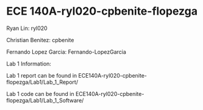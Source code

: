 # ECE 140A-ryl020-cpbenite-flopezga

Ryan Lin: ryl020

Christian Benitez: cpbenite

Fernando Lopez Garcia: Fernando-LopezGarcia


Lab 1 Information:

Lab 1 report can be found in ECE140A-ryl020-cpbenite-flopezga/Lab1/Lab_1_Report/

Lab 1 code can be found in ECE140A-ryl020-cpbenite-flopezga/Lab1/Lab_1_Software/
